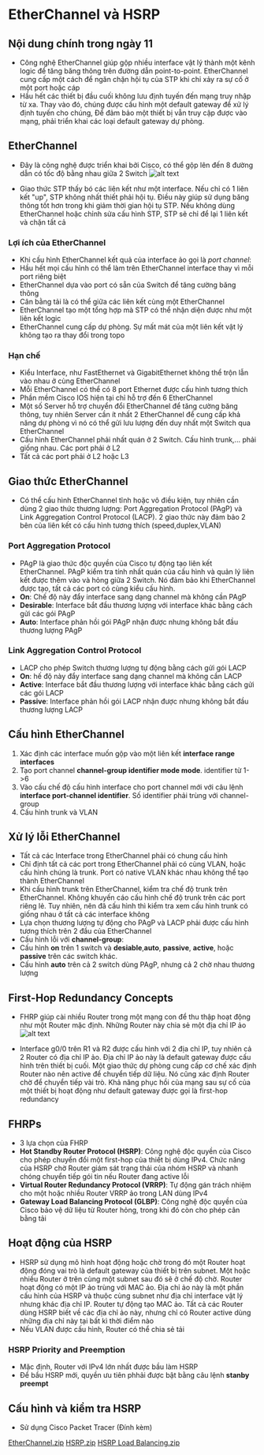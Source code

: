 # EtherChannel và HSRP

## Nội dung chính trong ngày 11

- Công nghệ EtherChannel giúp gộp nhiều interface vật lý thành một kênh logic để tăng băng thông trên đường dẫn point-to-point. EtherChannel cung cấp một cách để ngăn chặn hội tụ của STP khi chỉ xảy ra sự cố ở một port hoặc cáp
- Hầu hết các thiết bị đầu cuối không lưu định tuyến đến mạng truy nhập từ xa. Thay vào đó, chúng được cấu hình một default gateway để xử lý định tuyến cho chúng, Để đảm bảo một thiết bị vẫn truy cập được vào mạng, phải triển khai các loại default gateway dự phòng.

## EtherChannel
- Đây là công nghệ được triển khai bởi Cisco, có thể gộp lên đến 8 đường dẫn có tốc độ bằng nhau giữa 2 Switch
![alt text](https://i.imgur.com/Lr4oD2v.png)

- Giao thức STP thấy bó các liên kết như một interface. Nếu chỉ có 1 liên kết "up", STP không nhất thiết phải hội tụ. Điều này giúp sử dụng băng thông tốt hơn trong khi giảm thời gian hội tụ STP. Nếu không dùng EtherChannel hoặc chỉnh sửa cấu hình STP, STP sẽ chỉ để lại 1 liên kết và chặn tất cả
### Lợi ích của EtherChannel
- Khi cấu hình EtherChannel kết quả của interface ảo gọi là *port channel*:
 - Hầu hết mọi cấu hình có thể làm trên EtherChannel interface thay vì mỗi port riêng biệt
 - EtherChannel dựa vào port có sẵn của Switch để tăng cường băng thông
 - Cân bằng tải là có thể giữa các liên kết cùng một EtherChannel
 - EtherChannel tạo một tổng hợp mà STP có thể nhận diện được như một liên kết logic
 - EtherChannel cung cấp dự phòng. Sự mất mát của một liên kết vật lý không tạo ra thay đổi trong topo

### Hạn chế
- Kiểu Interface, như FastEthernet và GigabitEthernet không thể trộn lẫn vào nhau ở cùng EtherChannel
- Mỗi EtherChannel có thể có 8 port Ethernet được cấu hình tương thích
- Phần mềm Cisco IOS hiện tại chỉ hỗ trợ đến 6 EtherChannel
- Một số Server hỗ trợ chuyển đổi EtherChannel để tăng cường băng thông, tuy nhiên Server cần ít nhất 2 EtherChannel để cung cấp khả năng dự phòng vì nó có thể gửi lưu lượng đến duy nhất một Switch qua EtherChannel
- Cấu hình EtherChannel phải nhất quán ở 2 Switch. Cấu hình trunk,... phải giống nhau. Các port phải ở L2
- Tất cả các port phải ở L2 hoặc L3

## Giao thức EtherChannel
- Có thể cấu hình EtherChannel tĩnh hoặc vô điều kiện, tuy nhiên cần dùng 2 giao thức thương lượng: Port Aggregation Protocol (PAgP) và Link Aggregation Control Protocol (LACP). 2 giao thức này đảm bảo 2 bên của liên kết có cấu hình tương thích (speed,duplex,VLAN)
### Port Aggregation Protocol
- PAgP là giao thức độc quyền của Cisco tự động tạo liên kết EtherChannel. PAgP kiểm tra tính nhất quán của cấu hình và quản lý liên kết được thêm vào và hỏng giữa 2 Switch. Nó đảm bảo khi EtherChannel được tạo, tất cả các port có cùng kiểu cấu hình.
 - **On**: Chế độ này đẩy interface sang dạng channel mà không cần PAgP
 - **Desirable**: Interface bắt đầu thương lượng với interface khác bằng cách gửi các gói PAgP
 - **Auto**: Interface phản hồi gói PAgP nhận được nhưng không bắt đầu thương lượng PAgP
### Link Aggregation Control Protocol
- LACP cho phép Switch thương lượng tự động bằng cách gửi gói LACP
 - **On**: hế độ này đẩy interface sang dạng channel mà không cần LACP
 - **Active**: Interface bắt đầu thương lượng với interface khác bằng cách gửi các gói LACP
 - **Passive**: Interface phản hồi gói LACP nhận được nhưng không bắt đầu thương lượng LACP
 
## Cấu hình EtherChannel
1. Xác định các interface muốn gộp vào một liên kết **interface range interfaces**
2. Tạo port channel **channel-group identifier mode mode**. identifier từ 1->6
3. Vào cấu chế độ cấu hình interface cho port channel mới với câu lệnh **interface port-channel identifier**. Số identifier phải trùng với channel-group
4. Cấu hình trunk và VLAN

## Xử lý lỗi EtherChannel
- Tất cả các Interface trong EtherChannel phải có chung cấu hình
 - Chỉ định tất cả các port trong EtherChannel phải có cùng VLAN, hoặc cấu hình chúng là trunk. Port có native VLAN khác nhau không thể tạo thành EtherChannel
 - Khi cấu hình trunk trên EtherChannel, kiểm tra chế độ trunk trên EtherChannel. Không khuyến cáo cấu hình chế độ trunk trên các port riêng lẻ. Tuy nhiên, nên đã cấu hình thì kiểm tra xem cấu hình trunk có giống nhau ở tất cả các interface không
 - Lựa chọn thương lượng tự động cho PAgP và LACP phải được cấu hình tương thích trên 2 đầu của EtherChannel
- Cấu hình lỗi với **channel-group**:
 - Cấu hình **on** trên 1 switch và **desỉable**,**auto**, **passive**, **active**, hoặc **passive** trên các switch khác.
 - Cấu hình **auto** trên cả 2 switch dùng PAgP, nhưng cả 2 chờ nhau thương lượng

## First-Hop Redundancy Concepts
- FHRP giúp cài nhiều Router trong một mạng con để thu thập hoạt động như một Router mặc định. Những Router này chia sẻ một địa chỉ IP ảo
![alt text](https://i.imgur.com/t08iT9G.png)

- Interface g0/0 trên R1 và R2 được cấu hình với 2 địa chỉ IP, tuy nhiên cả 2 Router có địa chỉ IP ảo. Địa chỉ IP ảo này là default gateway được cấu hình trên thiết bị cuối. Một giao thức dự phòng cung cấp cơ chế xác định Router nào nên active để chuyển tiếp dữ liệu. Nó cũng xác định Router chờ để chuyển tiếp vài trò. Khả năng phục hồi của mạng sau sự cố của một thiết bị hoạt động như default gateway được gọi là first-hop redundancy

## FHRPs
- 3 lựa chọn của FHRP
 - **Hot Standby Router Protocol (HSRP)**: Công nghệ độc quyền của Cisco cho phép chuyển đổi một first-hop của thiết bị dùng IPv4. Chức năng của HSRP chờ Router giám sát trạng thái của nhóm HSRP và nhanh chóng chuyển tiếp gói tin nếu Router đang active lỗi
 - **Virtual Router Redundancy Protocol (VRRP)**: Tự động gán trách nhiệm cho một hoặc nhiều Router VRRP ảo trong LAN dùng IPv4
 - **Gateway Load Balancing Protocol (GLBP)**: Công nghệ độc quyền của Cisco bảo vệ dữ liệu từ Router hỏng, trong khi đó còn cho phép cân bằng tải

## Hoạt động của HSRP
- HSRP sử dụng mô hình hoạt động hoặc chờ trong đó một Router hoạt động đóng vai trò là default gateway của thiết bị trên subnet. Một hoặc nhiều Router ở trên cùng một subnet sau đó sẽ ở chế độ chờ. Router hoạt động có một IP ảo trùng với MAC ảo. Địa chỉ ảo này là một phần cấu hình của HSRP và thuộc cùng subnet như địa chỉ interface vật lý nhưng khác địa chỉ IP. Router tự động tạo MAC ảo. Tất cả các Router dùng HSRP biết về các địa chỉ ảo này, nhưng chỉ có Router active dùng những địa chỉ này tại bất kì thời điểm nào
- Nếu VLAN được cấu hình, Router có thể chia sẻ tải
### HSRP Priority and Preemption
- Mặc định, Router với IPv4 lớn nhất được bầu làm HSRP
- Để bầu HSRP mới, quyền ưu tiên phhải được bật bằng câu lệnh **stanby preempt**
## Cấu hình và kiểm tra HSRP
- Sử dụng Cisco Packet Tracer (Đính kèm)

[EtherChannel.zip](https://github.com/khoa861996/31DaysCCNA/files/6190522/EtherChannel.zip)
[HSRP.zip](https://github.com/khoa861996/31DaysCCNA/files/6190525/HSRP.zip)
[HSRP Load Balancing.zip](https://github.com/khoa861996/31DaysCCNA/files/6190527/HSRP.Load.Balancing.zip)



